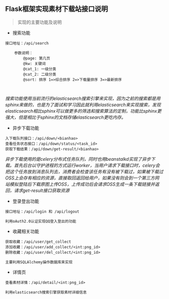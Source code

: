 ## Flask框架实现素材下载站接口说明
> 实现的主要功能及说明
- 搜索功能
```
接口地址：/api/search
    
    参数说明：
        @page: 第几页
        @kw: 关键词
        @cat_1: 一级分类
        @cat_2: 二级分类
        @sort: 排序 1=>综合排序 2=>下载量排序 3=>最新排序
    
    
```
*搜索功能使用当前流行的elasticsearch搜索引擎来实现，因为之前的搜索都是用sphinx来做的，也是为了面试和学习因此就利用elasticsearch来实现搜索，发现elasticsearch相比sphinx可以做更多的筛选和搜索算法的定制，功能比sphinx更强大，但是相比于sphinx的文档存储elasticsearch更吃内存。*


- 异步下载功能
```
入下载队列接口：/api/down/<bianhao>
查看任务状态接口：/api/down/status/<task_id>
获取下载结果：/api/down/get-result/<bianhao>
```
*异步下载使用的是celery分布式任务队列，同时也用beanstalkd实现了异步下载。首先后台以守护进程的方式运行worker，当用户请求下载接口时，celery会把这个任务放到消息队列去，消费者会检查该任务有没有被下载过，如果被下载过OSS上会存有相应的资源，直接取回返回给用户，如果没有则会到一个第三方网站模拟登陆后下载原图上传OSS，上传成功后会请求OSS生成一条下载链接并返回，请求get-result接口获取资源*



- 登录登出功能

```
接口地址：/api/login 和 /api/logout

利用oAuth2.0认证实现QQ登入登出的功能
```

- 收藏相关功能
```
获取收藏：/api/user/get_collect
添加收藏：/api/user/add_collect/<int:png_id>
删除收藏：/api/user/del_collect/<int:png_id>

主要利用SQLAlchemy操作数据库来实现
```
- 详情页
```
查看素材详情：/api/detail/<int:png_id>

利用elasticsearch搜索引擎获取素材详细信息
```